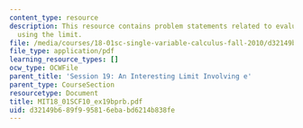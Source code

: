 ```yaml
---
content_type: resource
description: This resource contains problem statements related to evaluating an interest
  using the limit.
file: /media/courses/18-01sc-single-variable-calculus-fall-2010/d32149b689f995816ebabd6214b838fe_MIT18_01SCF10_ex19bprb.pdf
file_type: application/pdf
learning_resource_types: []
ocw_type: OCWFile
parent_title: 'Session 19: An Interesting Limit Involving e'
parent_type: CourseSection
resourcetype: Document
title: MIT18_01SCF10_ex19bprb.pdf
uid: d32149b6-89f9-9581-6eba-bd6214b838fe
---
```

